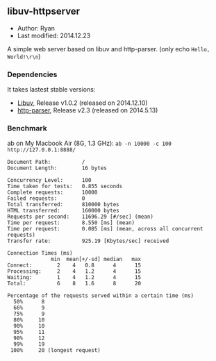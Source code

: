 ## libuv-httpserver

* Author: Ryan
* Last modified: 2014.12.23


A simple web server based on libuv and http-parser. (only echo `Hello, World!\r\n`)


### Dependencies

It takes lastest stable versions:

* [Libuv](https://github.com/libuv/libuv), Release v1.0.2 (released on 2014.12.10)
* [http-parser](https://github.com/joyent/http-parser), Release v2.3 (released on 2014.5.13)


### Benchmark

ab on My Macbook Air (8G, 1.3 GHz): `ab -n 10000 -c 100 http://127.0.0.1:8888/`

```
Document Path:          /
Document Length:        16 bytes

Concurrency Level:      100
Time taken for tests:   0.855 seconds
Complete requests:      10000
Failed requests:        0
Total transferred:      810000 bytes
HTML transferred:       160000 bytes
Requests per second:    11696.29 [#/sec] (mean)
Time per request:       8.550 [ms] (mean)
Time per request:       0.085 [ms] (mean, across all concurrent requests)
Transfer rate:          925.19 [Kbytes/sec] received

Connection Times (ms)
              min  mean[+/-sd] median   max
Connect:        2    4   0.8      4      15
Processing:     2    4   1.2      4      15
Waiting:        1    4   1.2      4      15
Total:          6    8   1.6      8      20

Percentage of the requests served within a certain time (ms)
  50%      8
  66%      9
  75%      9
  80%     10
  90%     10
  95%     11
  98%     12
  99%     19
 100%     20 (longest request)
```
